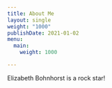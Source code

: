 ```yaml
---
title: About Me
layout: single
weight: "1000"
publishDate: 2021-01-02
menu:
  main:
    weight: 1000

---
```

Elizabeth Bohnhorst is a rock star! 
